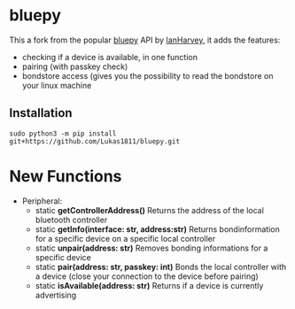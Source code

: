 bluepy
======

This a fork from the popular [bluepy](https://github.com/IanHarvey/bluepy) API by [IanHarvey](https://github.com/IanHarvey), it adds the features:

- checking if a device is available, in one function 
- pairing (with passkey check)
- bondstore access (gives you the possibility to read the bondstore on your linux machine

Installation
------------
```
sudo python3 -m pip install git+https://github.com/Lukas1811/bluepy.git
```

New Functions
=============

- Peripheral:
  - static **getControllerAddress()** 
    Returns the address of the local bluetooth controller
  - static **getInfo(interface: str, address:str)**
    Returns bondinformation for a specific device on a specific local controller
  - static **unpair(address: str)**
    Removes bonding informations for a specific device
  - static **pair(address: str, passkey: int)**
    Bonds the local controller with a device (close your connection to the device before pairing)
  - static **isAvailable(address: str)**
    Returns if a device is currently advertising



